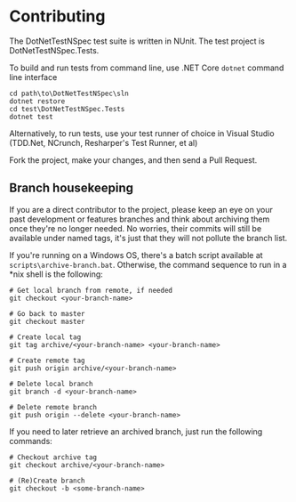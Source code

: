 # Contributing

The DotNetTestNSpec test suite is written in NUnit. The test project is DotNetTestNSpec.Tests.

To build and run tests from command line, use .NET Core `dotnet` command line interface

```dos
cd path\to\DotNetTestNSpec\sln
dotnet restore
cd test\DotNetTestNSpec.Tests
dotnet test
```

Alternatively, to run tests, use your test runner of choice in Visual Studio (TDD.Net, NCrunch, Resharper's Test Runner, et al)

Fork the project, make your changes, and then send a Pull Request.

## Branch housekeeping

If you are a direct contributor to the project, please keep an eye on your past development or features branches and think about archiving them once they're no longer needed. 
No worries, their commits will still be available under named tags, it's just that they will not pollute the branch list.

If you're running on a Windows OS, there's a batch script available at `scripts\archive-branch.bat`. Otherwise, the command sequence to run in a *nix shell is the following:

```dos
# Get local branch from remote, if needed
git checkout <your-branch-name>

# Go back to master
git checkout master

# Create local tag
git tag archive/<your-branch-name> <your-branch-name>

# Create remote tag
git push origin archive/<your-branch-name>

# Delete local branch
git branch -d <your-branch-name>

# Delete remote branch
git push origin --delete <your-branch-name>
```

If you need to later retrieve an archived branch, just run the following commands:

```dos
# Checkout archive tag
git checkout archive/<your-branch-name>

# (Re)Create branch
git checkout -b <some-branch-name>
```

